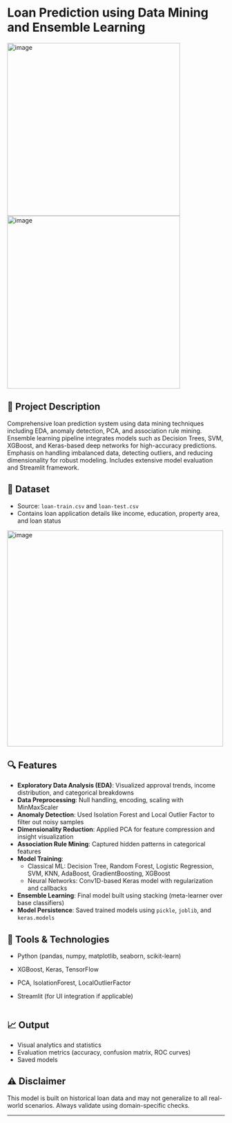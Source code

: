 # Loan Prediction using Data Mining and Ensemble Learning
<img width="400" alt="image" src="https://github.com/user-attachments/assets/ccac858d-46ea-46ee-90b5-85470b4cc9a1" /><img width="400" alt="image" src="https://github.com/user-attachments/assets/b2431c26-e273-4c96-b789-eab36dfcd14b" />

## 📌 Project Description
Comprehensive loan prediction system using data mining techniques including EDA, anomaly detection, PCA, and association rule mining. Ensemble learning pipeline integrates models such as Decision Trees, SVM, XGBoost, and Keras-based deep networks for high-accuracy predictions. Emphasis on handling imbalanced data, detecting outliers, and reducing dimensionality for robust modeling. Includes extensive model evaluation and Streamlit framework.

## 🧾 Dataset
- Source: `loan-train.csv` and `loan-test.csv`
- Contains loan application details like income, education, property area, and loan status
<img width="500" alt="image" src="https://github.com/user-attachments/assets/b2431c26-e273-4c96-b789-eab36dfcd14b" />

## 🔍 Features
- **Exploratory Data Analysis (EDA)**: Visualized approval trends, income distribution, and categorical breakdowns
- **Data Preprocessing**: Null handling, encoding, scaling with MinMaxScaler
- **Anomaly Detection**: Used Isolation Forest and Local Outlier Factor to filter out noisy samples
- **Dimensionality Reduction**: Applied PCA for feature compression and insight visualization
- **Association Rule Mining**: Captured hidden patterns in categorical features
- **Model Training**:
  - Classical ML: Decision Tree, Random Forest, Logistic Regression, SVM, KNN, AdaBoost, GradientBoosting, XGBoost
  - Neural Networks: Conv1D-based Keras model with regularization and callbacks
- **Ensemble Learning**: Final model built using stacking (meta-learner over base classifiers)
- **Model Persistence**: Saved trained models using `pickle`, `joblib`, and `keras.models`

## 🧰 Tools & Technologies
- Python (pandas, numpy, matplotlib, seaborn, scikit-learn)
- XGBoost, Keras, TensorFlow
- PCA, IsolationForest, LocalOutlierFactor
- Streamlit (for UI integration if applicable)


    ```

## 📈 Output
- Visual analytics and statistics
- Evaluation metrics (accuracy, confusion matrix, ROC curves)
- Saved models

## ⚠️ Disclaimer
This model is built on historical loan data and may not generalize to all real-world scenarios. Always validate using domain-specific checks.

---

